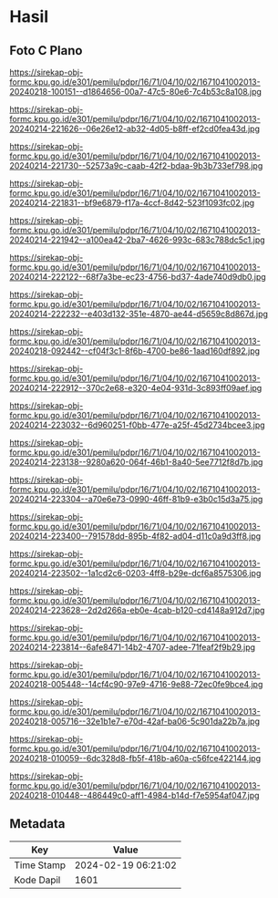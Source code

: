 # Hasil

## Foto C Plano

https://sirekap-obj-formc.kpu.go.id/e301/pemilu/pdpr/16/71/04/10/02/1671041002013-20240218-100151--d1864656-00a7-47c5-80e6-7c4b53c8a108.jpg

https://sirekap-obj-formc.kpu.go.id/e301/pemilu/pdpr/16/71/04/10/02/1671041002013-20240214-221626--06e26e12-ab32-4d05-b8ff-ef2cd0fea43d.jpg

https://sirekap-obj-formc.kpu.go.id/e301/pemilu/pdpr/16/71/04/10/02/1671041002013-20240214-221730--52573a9c-caab-42f2-bdaa-9b3b733ef798.jpg

https://sirekap-obj-formc.kpu.go.id/e301/pemilu/pdpr/16/71/04/10/02/1671041002013-20240214-221831--bf9e6879-f17a-4ccf-8d42-523f1093fc02.jpg

https://sirekap-obj-formc.kpu.go.id/e301/pemilu/pdpr/16/71/04/10/02/1671041002013-20240214-221942--a100ea42-2ba7-4626-993c-683c788dc5c1.jpg

https://sirekap-obj-formc.kpu.go.id/e301/pemilu/pdpr/16/71/04/10/02/1671041002013-20240214-222122--68f7a3be-ec23-4756-bd37-4ade740d9db0.jpg

https://sirekap-obj-formc.kpu.go.id/e301/pemilu/pdpr/16/71/04/10/02/1671041002013-20240214-222232--e403d132-351e-4870-ae44-d5659c8d867d.jpg

https://sirekap-obj-formc.kpu.go.id/e301/pemilu/pdpr/16/71/04/10/02/1671041002013-20240218-092442--cf04f3c1-8f6b-4700-be86-1aad160df892.jpg

https://sirekap-obj-formc.kpu.go.id/e301/pemilu/pdpr/16/71/04/10/02/1671041002013-20240214-222912--370c2e68-e320-4e04-931d-3c893ff09aef.jpg

https://sirekap-obj-formc.kpu.go.id/e301/pemilu/pdpr/16/71/04/10/02/1671041002013-20240214-223032--6d960251-f0bb-477e-a25f-45d2734bcee3.jpg

https://sirekap-obj-formc.kpu.go.id/e301/pemilu/pdpr/16/71/04/10/02/1671041002013-20240214-223138--9280a620-064f-46b1-8a40-5ee7712f8d7b.jpg

https://sirekap-obj-formc.kpu.go.id/e301/pemilu/pdpr/16/71/04/10/02/1671041002013-20240214-223304--a70e6e73-0990-46ff-81b9-e3b0c15d3a75.jpg

https://sirekap-obj-formc.kpu.go.id/e301/pemilu/pdpr/16/71/04/10/02/1671041002013-20240214-223400--791578dd-895b-4f82-ad04-d11c0a9d3ff8.jpg

https://sirekap-obj-formc.kpu.go.id/e301/pemilu/pdpr/16/71/04/10/02/1671041002013-20240214-223502--1a1cd2c6-0203-4ff8-b29e-dcf6a8575306.jpg

https://sirekap-obj-formc.kpu.go.id/e301/pemilu/pdpr/16/71/04/10/02/1671041002013-20240214-223628--2d2d266a-eb0e-4cab-b120-cd4148a912d7.jpg

https://sirekap-obj-formc.kpu.go.id/e301/pemilu/pdpr/16/71/04/10/02/1671041002013-20240214-223814--6afe8471-14b2-4707-adee-71feaf2f9b29.jpg

https://sirekap-obj-formc.kpu.go.id/e301/pemilu/pdpr/16/71/04/10/02/1671041002013-20240218-005448--14cf4c90-97e9-4716-9e88-72ec0fe9bce4.jpg

https://sirekap-obj-formc.kpu.go.id/e301/pemilu/pdpr/16/71/04/10/02/1671041002013-20240218-005716--32e1b1e7-e70d-42af-ba06-5c901da22b7a.jpg

https://sirekap-obj-formc.kpu.go.id/e301/pemilu/pdpr/16/71/04/10/02/1671041002013-20240218-010059--6dc328d8-fb5f-418b-a60a-c56fce422144.jpg

https://sirekap-obj-formc.kpu.go.id/e301/pemilu/pdpr/16/71/04/10/02/1671041002013-20240218-010448--486449c0-aff1-4984-b14d-f7e5954af047.jpg


## Metadata

| Key        | Value               |
| ---------- | ------------------- |
| Time Stamp | 2024-02-19 06:21:02 |
| Kode Dapil | 1601                |



